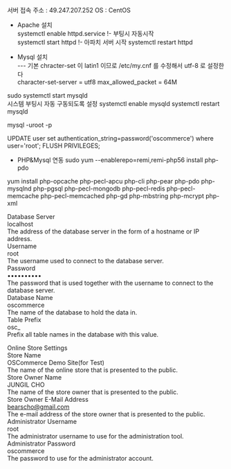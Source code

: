 서버 접속 주소 : 49.247.207.252
OS : CentOS  

- Apache 설치  
systemctl enable httpd.service            !- 부팅시 자동시작  
systemctl start httpd                     !- 아파치 서버 시작 
systemctl restart httpd  



- Mysql 설치  
--- 기본 chracter-set 이 latin1 이므로 /etc/my.cnf 를 수정해서 utf-8 로 설정한다  
    character-set-server = utf8
    max_allowed_packet = 64M

sudo systemctl start mysqld  
시스템 부팅시 자동 구동되도록 설정
systemctl enable mysqld
systemctl restart mysqld

mysql -uroot -p

UPDATE user set authentication_string=password('oscommerce') where user='root';
FLUSH PRIVILEGES;

- PHP&Mysql 연동
sudo yum --enablerepo=remi,remi-php56 install php-pdo

yum install php-opcache php-pecl-apcu php-cli php-pear php-pdo php-mysqlnd php-pgsql php-pecl-mongodb php-pecl-redis php-pecl-memcache php-pecl-memcached php-gd php-mbstring php-mcrypt php-xml




Database Server  
localhost  
The address of the database server in the form of a hostname or IP address.  
Username   
root  
The username used to connect to the database server.  
Password   
••••••••••  
The password that is used together with the username to connect to the database server.  
Database Name   
oscommerce  
The name of the database to hold the data in.  
Table Prefix   
osc_  
Prefix all table names in the database with this value.  




Online Store Settings  
Store Name   
OSCommerce Demo Site(for Test)  
The name of the online store that is presented to the public.  
Store Owner Name   
JUNGIL CHO  
The name of the store owner that is presented to the public.  
Store Owner E-Mail Address   
bearscho@gmail.com  
The e-mail address of the store owner that is presented to the public.  
Administrator Username   
root  
The administrator username to use for the administration tool.  
Administrator Password   
oscommerce  
The password to use for the administrator account.  
